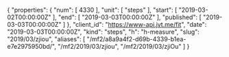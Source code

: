 {
  "properties": {
    "num": [
      4330
    ],
    "unit": [
      "steps"
    ],
    "start": [
      "2019-03-02T00:00:00Z"
    ],
    "end": [
      "2019-03-03T00:00:00Z"
    ],
    "published": [
      "2019-03-03T00:00:00Z"
    ]
  },
  "client_id": "https://www-api.jvt.me/fit",
  "date": "2019-03-03T00:00:00Z",
  "kind": "steps",
  "h": "h-measure",
  "slug": "2019/03/zjiou",
  "aliases": [
    "/mf2/a8a9a4f2-d69b-4339-b1ea-e7e2975950bd/",
    "/mf2/2019/03/zjiou",
    "/mf2/2019/03/zjiOu"
  ]
}
